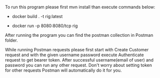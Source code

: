 To run this program please first mvn install than execute commands below:

* docker build . -t rig:latest

* docker run  -p 8080:8080/tcp rig 

After running the program you can find the postman collection in Postman folder.

While running Postman requests please first start with Create Customer request and 
with the given username password execute Authenticate request to get bearer token. 
After successful username(email of user) and password you can run any other request.
Don't worry about setting token for other requests Postman will automatically do it for you.
